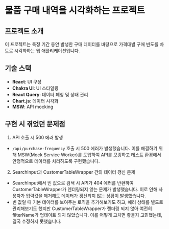 # 물품 구매 내역을 시각화하는 프로젝트

## 프로젝트 소개

이 프로젝트는 특정 기간 동안 발생한 구매 데이터를 바탕으로 가격대별 구매 빈도를 차트로 시각화하는 웹 애플리케이션입니다.

## 기술 스택

- **React**: UI 구성
- **Chakra UI**: UI 스타일링
- **React Query**: 데이터 페칭 및 상태 관리
- **Chart.js**: 데이터 시각화
- **MSW**: API mocking

## 구현 시 겪었던 문제점

1. API 호출 시 500 에러 발생

- `/api/purchase-frequency` 호출 시 500 에러가 발생했습니다. 이를 해결하기 위해 MSW(Mock Service Worker)를 도입하여 API를 모킹하고 테스트 환경에서 안정적으로 데이터를 처리하도록 구현했습니다.

2. SearchInput과 CustomerTableWrapper 간의 데이터 갱신 문제

- SearchInput에서 빈 값으로 검색 시 API가 404 에러를 반환하여 CustomerTableWrapper가 렌더링되지 않는 문제가 발생했습니다. 이로 인해 사용자가 입력값을 제거해도 데이터가 갱신되지 않는 상황이 발생했습니다.
- 빈 값일 때 기본 데이터를 보여주는 로직을 추가해보기도 하고, 에러 상태를 별도로 관리해보기도 했지만 CustomerTableWrapper가 렌더링 되지 않아 여전히 filterName가 업데이트 되지 않았습니다.
  이를 어떻게 고치면 좋을지 고민했는데, 결국 수정하지 못했습니다.
